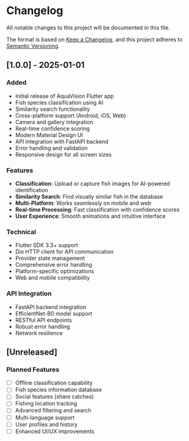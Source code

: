 # Changelog

All notable changes to this project will be documented in this file.

The format is based on [Keep a Changelog](https://keepachangelog.com/en/1.0.0/),
and this project adheres to [Semantic Versioning](https://semver.org/spec/v2.0.0.html).

## [1.0.0] - 2025-01-01

### Added
- Initial release of AquaVision Flutter app
- Fish species classification using AI
- Similarity search functionality
- Cross-platform support (Android, iOS, Web)
- Camera and gallery integration
- Real-time confidence scoring
- Modern Material Design UI
- API integration with FastAPI backend
- Error handling and validation
- Responsive design for all screen sizes

### Features
- **Classification**: Upload or capture fish images for AI-powered identification
- **Similarity Search**: Find visually similar fish in the database
- **Multi-Platform**: Works seamlessly on mobile and web
- **Real-time Processing**: Fast classification with confidence scores
- **User Experience**: Smooth animations and intuitive interface

### Technical
- Flutter SDK 3.3+ support
- Dio HTTP client for API communication
- Provider state management
- Comprehensive error handling
- Platform-specific optimizations
- Web and mobile compatibility

### API Integration
- FastAPI backend integration
- EfficientNet-B0 model support
- RESTful API endpoints
- Robust error handling
- Network resilience

## [Unreleased]

### Planned Features
- [ ] Offline classification capability
- [ ] Fish species information database
- [ ] Social features (share catches)
- [ ] Fishing location tracking
- [ ] Advanced filtering and search
- [ ] Multi-language support
- [ ] User profiles and history
- [ ] Enhanced UI/UX improvements